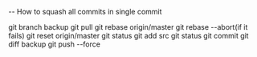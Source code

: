 -- How to squash all commits in single commit

git branch backup
git pull
git rebase origin/master
git rebase --abort(if it fails)
git reset origin/master
git status
git add src
git status
git commit
git diff backup
git push --force
